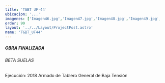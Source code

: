```yaml
---
title: 'TGBT UF-44'
ubicacion: '...'
imagenes: ['Imagen46.jpg','Imagen47.jpg','Imagen48.jpg','Imagen49.jpg',]
order: 99
layout: '../../Layout/ProjectPost.astro'
name: 'TGBT_UF44'
---
```

##### **OBRA FINALIZADA**

###### BETA SUELAS

Ejecución:
2018
Armado de Tablero General de Baja Tensión
